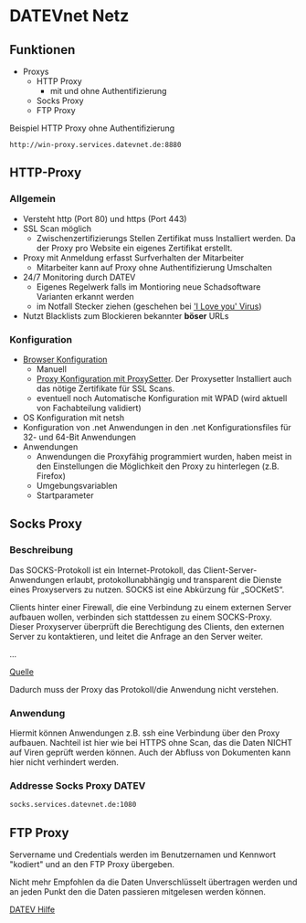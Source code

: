 # DATEVnet Netz

## Funktionen

- Proxys
  - HTTP Proxy 
    - mit und ohne Authentifizierung
  - Socks Proxy
  - FTP Proxy

Beispiel HTTP Proxy ohne Authentifizierung

```
http://win-proxy.services.datevnet.de:8880
```


## HTTP-Proxy

### Allgemein

- Versteht http (Port 80) und https (Port 443)
- SSL Scan möglich
  - Zwischenzertifizierungs Stellen Zertifikat muss Installiert werden. Da der Proxy pro Website ein eigenes Zertifikat erstellt.
- Proxy mit Anmeldung erfasst Surfverhalten der Mitarbeiter
  - Mitarbeiter kann auf Proxy ohne Authentifizierung Umschalten
- 24/7 Monitoring durch DATEV
  - Eigenes Regelwerk falls im Montioring neue Schadsoftware Varianten erkannt werden
  - im Notfall Stecker ziehen (geschehen bei ['I Love you' Virus](https://en.wikipedia.org/wiki/ILOVEYOU))
- Nutzt Blacklists zum Blockieren bekannter **böser** URLs

### Konfiguration

- [Browser Konfiguration](https://apps.datev.de/help-center/documents/0904080)
  - Manuell
  - [Proxy Konfiguration mit ProxySetter](https://www.datev.de/web/de/service-und-support/software-bereitstellung/download-bereich/it-loesungen-und-security/datevnet-proxyeinstellungen/). Der Proxysetter Installiert auch das nötige Zertifikate für SSL Scans.
  - eventuell noch Automatische Konfiguration mit WPAD (wird aktuell von Fachabteilung validiert)
- OS Konfiguration mit netsh
- Konfiguration von .net Anwendungen in den .net Konfigurationsfiles für 32- und 64-Bit Anwendungen
- Anwendungen
  - Anwendungen die Proxyfähig programmiert wurden, haben meist in den Einstellungen die Möglichkeit den Proxy zu hinterlegen (z.B. Firefox)
  - Umgebungsvariablen
  - Startparameter


## Socks Proxy

### Beschreibung

Das SOCKS-Protokoll ist ein Internet-Protokoll, das Client-Server-Anwendungen erlaubt, protokollunabhängig und transparent die Dienste eines Proxyservers zu nutzen. SOCKS ist eine Abkürzung für „SOCKetS“.

Clients hinter einer Firewall, die eine Verbindung zu einem externen Server aufbauen wollen, verbinden sich stattdessen zu einem SOCKS-Proxy. Dieser Proxyserver überprüft die Berechtigung des Clients, den externen Server zu kontaktieren, und leitet die Anfrage an den Server weiter.

...

[Quelle](https://de.wikipedia.org/wiki/SOCKS)

Dadurch muss der Proxy das Protokoll/die Anwendung nicht verstehen. 

### Anwendung

Hiermit können Anwendungen z.B. ssh eine Verbindung über den Proxy aufbauen. Nachteil ist hier wie bei HTTPS ohne Scan, das die Daten NICHT auf Viren geprüft werden können. Auch der Abfluss von Dokumenten kann hier nicht verhindert werden.

### Addresse Socks Proxy DATEV

```
socks.services.datevnet.de:1080
```

## FTP Proxy

Servername und Credentials werden im Benutzernamen und Kennwort "kodiert" und an den FTP Proxy übergeben.

Nicht mehr Empfohlen da die Daten Unverschlüsselt übertragen werden und an jeden Punkt den die Daten passieren mitgelesen werden können.

[DATEV Hilfe](https://apps.datev.de/help-center/documents/0903258)